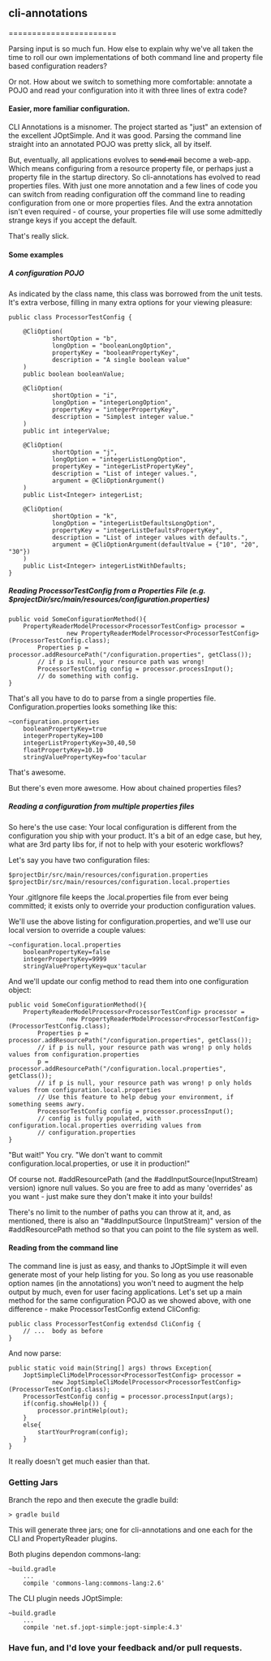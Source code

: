 ## cli-annotations
=======================

Parsing input is so much fun. How else to explain why we've all taken the time to roll our own implementations of
both command line and property file based configuration readers?

Or not. How about we switch to something more comfortable: annotate a POJO and read your configuration into it with
three lines of extra code?

#### Easier, more familiar configuration.
CLI Annotations is a misnomer. The project started as "just" an extension of the excellent JOptSimple. And it was good.
Parsing the command line straight into an annotated POJO was pretty slick, all by itself.

But, eventually, all applications evolves to <strike>send mail</strike> become a web-app. Which means
configuring from a resource property file, or perhaps just a property file in the startup directory. So
cli-annotations has evolved to read properties files. With just one more annotation and a few lines of code you can
switch from reading configuration off the command line to reading configuration from one or more properties files.
And the extra annotation isn't even required - of course, your properties file will use some admittedly strange keys
if you accept the default.

That's really slick.

#### Some examples

##### A configuration POJO

As indicated by the class name, this class was borrowed from the unit tests. It's extra verbose,
filling in many extra options for your viewing pleasure:

    public class ProcessorTestConfig {

        @CliOption(
                shortOption = "b",
                longOption = "booleanLongOption",
                propertyKey = "booleanPropertyKey",
                description = "A single boolean value"
        )
        public boolean booleanValue;

        @CliOption(
                shortOption = "i",
                longOption = "integerLongOption",
                propertyKey = "integerPropertyKey",
                description = "Simplest integer value."
        )
        public int integerValue;

        @CliOption(
                shortOption = "j",
                longOption = "integerListLongOption",
                propertyKey = "integerListPropertyKey",
                description = "List of integer values.",
                argument = @CliOptionArgument()
        )
        public List<Integer> integerList;

        @CliOption(
                shortOption = "k",
                longOption = "integerListDefaultsLongOption",
                propertyKey = "integerListDefaultsPropertyKey",
                description = "List of integer values with defaults.",
                argument = @CliOptionArgument(defaultValue = {"10", "20", "30"})
        )
        public List<Integer> integerListWithDefaults;
    }


##### Reading ProcessorTestConfig from a Properties File (e.g. $projectDir/src/main/resources/configuration.properties)

    public void SomeConfigurationMethod(){
        PropertyReaderModelProcessor<ProcessorTestConfig> processor =
                    new PropertyReaderModelProcessor<ProcessorTestConfig>(ProcessorTestConfig.class);
            Properties p = processor.addResourcePath("/configuration.properties", getClass());
            // if p is null, your resource path was wrong!
            ProcessorTestConfig config = processor.processInput();
            // do something with config.
    }

That's all you have to do to parse from a single properties file. Configuration.properties looks something like this:

    ~configuration.properties
        booleanPropertyKey=true
        integerPropertyKey=100
        integerListPropertyKey=30,40,50
        floatPropertyKey=10.10
        stringValuePropertyKey=foo'tacular


That's awesome.

But there's even more awesome. How about chained properties files?

##### Reading a configuration from multiple properties files

So here's the use case: Your local configuration is different from the configuration you ship with your product. It's
 a bit of an edge case, but hey, what are 3rd party libs for, if not to help with your esoteric workflows?

Let's say you have two configuration files:

    $projectDir/src/main/resources/configuration.properties
    $projectDir/src/main/resources/configuration.local.properties

Your .gitIgnore file keeps the .local.properties file from ever being committed; it exists only to override your
production configuration values.

We'll use the above listing for configuration.properties, and we'll use our local version to override a couple values:

    ~configuration.local.properties
        booleanPropertyKey=false
        integerPropertyKey=9999
        stringValuePropertyKey=qux'tacular

And we'll update our config method to read them into one configuration object:

    public void SomeConfigurationMethod(){
        PropertyReaderModelProcessor<ProcessorTestConfig> processor =
                    new PropertyReaderModelProcessor<ProcessorTestConfig>(ProcessorTestConfig.class);
            Properties p = processor.addResourcePath("/configuration.properties", getClass());
            // if p is null, your resource path was wrong! p only holds values from configuration.properties
            p = processor.addResourcePath("/configuration.local.properties", getClass());
            // if p is null, your resource path was wrong! p only holds values from configuration.local.properties
            // Use this feature to help debug your environment, if something seems awry.
            ProcessorTestConfig config = processor.processInput();
            // config is fully populated, with configuration.local.properties overriding values from
            // configuration.properties
    }


"But wait!" You cry. "We don't want to commit configuration.local.properties, or use it in production!"

Of course not. #addResourcePath (and the #addInputSource(InputStream) version) ignore null values. So you are
 free to add as many 'overrides' as you want - just make sure they don't make it into your builds!

There's no limit to the number of paths you can throw at it, and, as mentioned, there is also an "#addInputSource
(InputStream)" version of the #addResourcePath method so that you can point to the file system as well.


#### Reading from the command line

The command line is just as easy, and thanks to JOptSimple it will even generate most of your help listing for you.
So long as you use reasonable option names (in the annotations) you won't need to augment the help output by much,
even for user facing applications. Let's set up a main method for the same configuration POJO as we showed above,
with one difference - make ProcessorTestConfig extend CliConfig:

    public class ProcessorTestConfig extendsd CliConfig {
        // ...  body as before
    }

And now parse:

    public static void main(String[] args) throws Exception{
        JoptSimpleCliModelProcessor<ProcessorTestConfig> processor =
                new JoptSimpleCliModelProcessor<ProcessorTestConfig>(ProcessorTestConfig.class);
        ProcessorTestConfig config = processor.processInput(args);
        if(config.showHelp()) {
            processor.printHelp(out);
        }
        else{
            startYourProgram(config);
        }
    }

It really doesn't get much easier than that.


### Getting Jars

Branch the repo and then execute the gradle build:

    > gradle build

This will generate three jars; one for cli-annotations and one each for the CLI and PropertyReader plugins.

Both plugins dependon commons-lang:

    ~build.gradle
        ...
        compile 'commons-lang:commons-lang:2.6'

The CLI plugin needs JOptSimple:

    ~build.gradle
        ...
        compile 'net.sf.jopt-simple:jopt-simple:4.3'


### Have fun, and I'd love your feedback and/or pull requests.